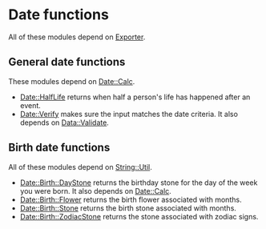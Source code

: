 # Date functions

All of these modules depend on [Exporter](https://metacpan.org/pod/Exporter).

## General date functions
These modules depend on [Date::Calc](https://metacpan.org/pod/Date::Calc).

* [Date::HalfLife](HalfLife.pm) returns when half a person's life has happened after an event.
* [Date::Verify](Verify.pm) makes sure the input matches the date criteria. It also depends on [Data::Validate](https://metacpan.org/pod/Data::Validate).

## Birth date functions

All of these modules depend on [String::Util](https://metacpan.org/pod/String::Util).

* [Date::Birth::DayStone](Birth/DayStone.pm) returns the birthday stone for the day of the week you were born. It also depends on [Date::Calc](https://metacpan.org/pod/Date::Calc).
* [Date::Birth::Flower](Birth/Flower.pm) returns the birth flower associated with months.
* [Date::Birth::Stone](Birth/Stone.pm) returns the birth stone associated with months.
* [Date::Birth::ZodiacStone](Birth/ZodiacStone.pm) returns the stone associated with zodiac signs.
